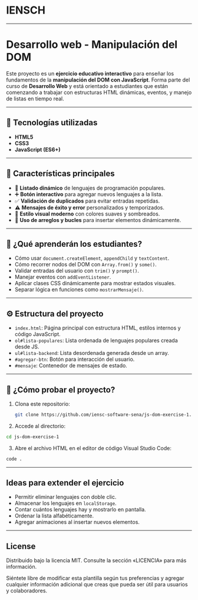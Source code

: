 # IENSCH
---
# Desarrollo web - Manipulación del DOM

Este proyecto es un **ejercicio educativo interactivo** para enseñar los fundamentos 
de la **manipulación del DOM con JavaScript**. Forma parte del curso de **Desarrollo Web** 
y está orientado a estudiantes que están comenzando a trabajar con estructuras 
HTML dinámicas, eventos, y manejo de listas en tiempo real.

---

## 📌 Tecnologías utilizadas

- **HTML5**
- **CSS3**
- **JavaScript (ES6+)**

---

## 🎯 Características principales

- 📃 **Listado dinámico** de lenguajes de programación populares.
- ➕ **Botón interactivo** para agregar nuevos lenguajes a la lista.
- ✅ **Validación de duplicados** para evitar entradas repetidas.
- ⚠️ **Mensajes de éxito y error** personalizados y temporizados.
- 🎨 **Estilo visual moderno** con colores suaves y sombreados.
- 🧠 **Uso de arreglos y bucles** para insertar elementos dinámicamente.

---

## 🧪 ¿Qué aprenderán los estudiantes?

- Cómo usar `document.createElement`, `appendChild` y `textContent`.
- Cómo recorrer nodos del DOM con `Array.from()` y `some()`.
- Validar entradas del usuario con `trim()` y `prompt()`.
- Manejar eventos con `addEventListener`.
- Aplicar clases CSS dinámicamente para mostrar estados visuales.
- Separar lógica en funciones como `mostrarMensaje()`.

---

## ⚙️ Estructura del proyecto

- `index.html`: Página principal con estructura HTML, estilos internos y código JavaScript.
- `ol#lista-populares`: Lista ordenada de lenguajes populares creada desde JS.
- `ul#lista-backend`: Lista desordenada generada desde un array.
- `#agregar-btn`: Botón para interacción del usuario.
- `#mensaje`: Contenedor de mensajes de estado.

---

## 🚀 ¿Cómo probar el proyecto?

1. Clona este repositorio:
   ```bash
   git clone https://github.com/iensc-software-sena/js-dom-exercise-1.git
   ```

2. Accede al directorio:
```bash
cd js-dom-exercise-1
```

3. Abre el archivo HTML en el editor de código Visual Studio Code:
```bash
code .
```

---

## Ideas para extender el ejercicio

- Permitir eliminar lenguajes con doble clic.
- Almacenar los lenguajes en `localStorage`.
- Contar cuántos lenguajes hay y mostrarlo en pantalla.
- Ordenar la lista alfabéticamente.
- Agregar animaciones al insertar nuevos elementos.

---

## License
Distribuido bajo la licencia MIT. Consulte la sección «LICENCIA» para más información.


Siéntete libre de modificar esta plantilla según tus preferencias y agregar
cualquier información adicional que creas que pueda ser útil para usuarios y
colaboradores.